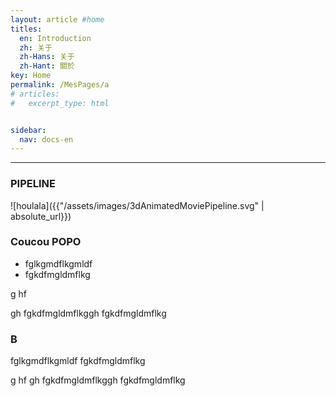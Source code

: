 ```yaml
---
layout: article #home
titles:
  en: Introduction
  zh: 关于
  zh-Hans: 关于
  zh-Hant: 關於
key: Home
permalink: /MesPages/a
# articles:
#   excerpt_type: html


sidebar:
  nav: docs-en
---
```

__________


### PIPELINE

![houlala]({{"/assets/images/3dAnimatedMoviePipeline.svg" | absolute_url}})

### Coucou POPO

* fglkgmdflkgmldf
* fgkdfmgldmflkg


g
hf

gh
fgkdfmgldmflkggh
fgkdfmgldmflkg



### B

fglkgmdflkgmldf
fgkdfmgldmflkg


g
hf
gh
fgkdfmgldmflkggh
fgkdfmgldmflkg



